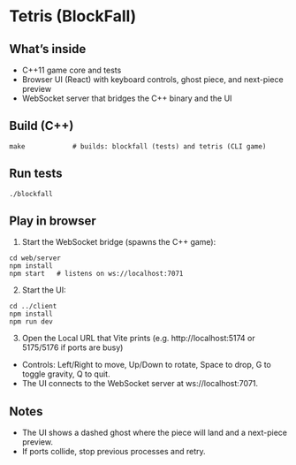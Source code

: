 # Tetris (BlockFall)

## What’s inside

- C++11 game core and tests
- Browser UI (React) with keyboard controls, ghost piece, and next-piece preview
- WebSocket server that bridges the C++ binary and the UI

## Build (C++)

```
make            # builds: blockfall (tests) and tetris (CLI game)
```

## Run tests

```
./blockfall
```

## Play in browser

1. Start the WebSocket bridge (spawns the C++ game):

```
cd web/server
npm install
npm start   # listens on ws://localhost:7071
```

2. Start the UI:

```
cd ../client
npm install
npm run dev
```

3. Open the Local URL that Vite prints (e.g. http://localhost:5174 or 5175/5176 if ports are busy)

- Controls: Left/Right to move, Up/Down to rotate, Space to drop, G to toggle gravity, Q to quit.
- The UI connects to the WebSocket server at ws://localhost:7071.

## Notes

- The UI shows a dashed ghost where the piece will land and a next-piece preview.
- If ports collide, stop previous processes and retry.
